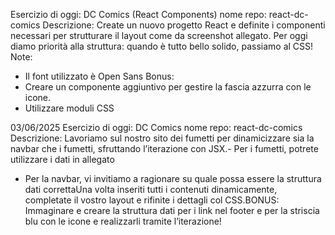 Esercizio di oggi: DC Comics (React Components)
nome repo: react-dc-comics
Descrizione:
Create un nuovo progetto React e definite i componenti necessari per strutturare il layout come da screenshot allegato.
Per oggi diamo priorità alla struttura: quando è tutto bello solido, passiamo al CSS!
Note:
- Il font utilizzato è Open Sans
Bonus:
- Creare un componente aggiuntivo per gestire la fascia azzurra con le icone.
- Utilizzare moduli CSS

03/06/2025
Esercizio di oggi: DC Comics
nome repo: react-dc-comics
Descrizione:
Lavoriamo sul nostro sito dei fumetti per dinamicizzare sia la navbar che i fumetti, sfruttando l’iterazione con JSX.- Per i fumetti, potrete utilizzare i dati in allegato
- Per la navbar, vi invitiamo  a ragionare su quale possa essere la struttura dati correttaUna volta inseriti tutti i contenuti dinamicamente, completate il vostro layout e rifinite i dettagli col CSS.BONUS:
Immaginare e creare la struttura dati per i link nel footer e per la striscia blu con le icone e realizzarli tramite l’iterazione!